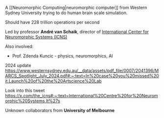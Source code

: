 A [[Neuromorphic Computing|neuromorphic computer]] from Western Sydney University trying to do human brain scale simulation.

Should have 228 trillion operations per second

Led by professor **André van Schaik**, director of [International Center for Neuromorphic Systems (ICNS)](https://www.westernsydney.edu.au/icns)

Also involved:
- Prof. Zdenda Kuncic - physics, neuromorphics, AI

2024 update
https://www.westernsydney.edu.au/__data/assets/pdf_file/0007/2041396/MARCS_Spotlight_July_2024.pdf#:~:text=In%20case%20you%20missed%20it,Launch%20of%20the%20Artscience%20Lab

Look into this tweet
https://x.com/the_icns#:~:text=International%20Centre%20for%20Neuromorphic%20Systems,It%27s

Unknown collaborators from **University of Melbourne**

